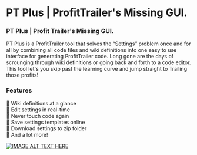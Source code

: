 # PT Plus | ProfitTrailer's Missing GUI.


### PT Plus | Profit Trailer's Missing GUI. 
PT Plus is a ProfitTrailer tool that solves the “Settings” problem once and for all by combining all code files and wiki definitions into one easy to use interface for generating ProfitTrailer code. Long gone are the days of scrounging through wiki definitions or going back and forth to a code editor. This tool let's you skip past the learning curve and jump straight to Trailing those profits!

### Features 
🤖 Wiki definitions at a glance <br>
🤖 Edit settings in real-time <br>
🤖 Never touch code again <br>
🤖 Save settings templates online <br>
🤖 Download settings to zip folder <br>
🤖 And a lot more! <br>

[![IMAGE ALT TEXT HERE](https://img.youtube.com/vi/yUp5guD-PrU/0.jpg)](https://youtu.be/yUp5guD-PrU)
